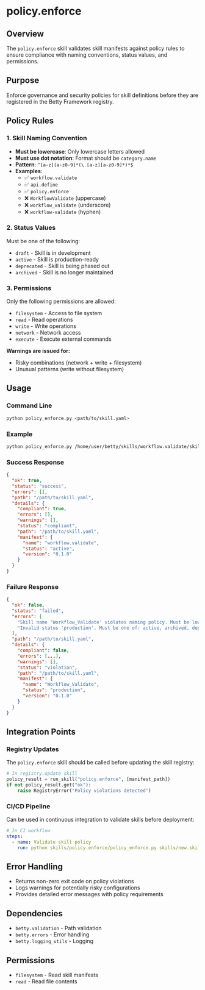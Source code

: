 # policy.enforce

## Overview

The `policy.enforce` skill validates skill manifests against policy rules to ensure compliance with naming conventions, status values, and permissions.

## Purpose

Enforce governance and security policies for skill definitions before they are registered in the Betty Framework registry.

## Policy Rules

### 1. Skill Naming Convention

- **Must be lowercase**: Only lowercase letters allowed
- **Must use dot notation**: Format should be `category.name`
- **Pattern**: `^[a-z][a-z0-9]*(\.[a-z][a-z0-9]*)*$`
- **Examples**:
  - ✅ `workflow.validate`
  - ✅ `api.define`
  - ✅ `policy.enforce`
  - ❌ `WorkflowValidate` (uppercase)
  - ❌ `workflow_validate` (underscore)
  - ❌ `workflow-validate` (hyphen)

### 2. Status Values

Must be one of the following:

- `draft` - Skill is in development
- `active` - Skill is production-ready
- `deprecated` - Skill is being phased out
- `archived` - Skill is no longer maintained

### 3. Permissions

Only the following permissions are allowed:

- `filesystem` - Access to file system
- `read` - Read operations
- `write` - Write operations
- `network` - Network access
- `execute` - Execute external commands

**Warnings are issued for:**

- Risky combinations (network + write + filesystem)
- Unusual patterns (write without filesystem)

## Usage

### Command Line

```bash
python policy_enforce.py <path/to/skill.yaml>
```

### Example

```bash
python policy_enforce.py /home/user/betty/skills/workflow.validate/skill.yaml
```

### Success Response

```json
{
  "ok": true,
  "status": "success",
  "errors": [],
  "path": "/path/to/skill.yaml",
  "details": {
    "compliant": true,
    "errors": [],
    "warnings": [],
    "status": "compliant",
    "path": "/path/to/skill.yaml",
    "manifest": {
      "name": "workflow.validate",
      "status": "active",
      "version": "0.1.0"
    }
  }
}
```

### Failure Response

```json
{
  "ok": false,
  "status": "failed",
  "errors": [
    "Skill name 'Workflow_Validate' violates naming policy. Must be lowercase with dot notation (e.g., 'skill.name'). Only letters, numbers, and dots allowed. Must start with a letter.",
    "Invalid status 'production'. Must be one of: active, archived, deprecated, draft"
  ],
  "path": "/path/to/skill.yaml",
  "details": {
    "compliant": false,
    "errors": [...],
    "warnings": [],
    "status": "violation",
    "path": "/path/to/skill.yaml",
    "manifest": {
      "name": "Workflow_Validate",
      "status": "production",
      "version": "0.1.0"
    }
  }
}
```

## Integration Points

### Registry Updates

The `policy.enforce` skill should be called before updating the skill registry:

```python
# In registry.update skill
policy_result = run_skill("policy.enforce", [manifest_path])
if not policy_result.get("ok"):
    raise RegistryError("Policy violations detected")
```

### CI/CD Pipeline

Can be used in continuous integration to validate skills before deployment:

```yaml
# In CI workflow
steps:
  - name: Validate skill policy
    run: python skills/policy.enforce/policy_enforce.py skills/new.skill/skill.yaml
```

## Error Handling

- Returns non-zero exit code on policy violations
- Logs warnings for potentially risky configurations
- Provides detailed error messages with policy requirements

## Dependencies

- `betty.validation` - Path validation
- `betty.errors` - Error handling
- `betty.logging_utils` - Logging

## Permissions

- `filesystem` - Read skill manifests
- `read` - Read file contents
